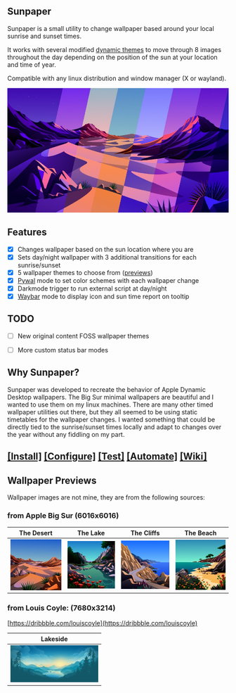 ## Sunpaper

Sunpaper is a small utility to change wallpaper based around your local sunrise and sunset times. 

It works with several modified [dynamic themes](#wallpaper-previews) to move through 8 images throughout the day depending on the position of the sun at your location and time of year.

Compatible with any linux distribution and window manager (X or wayland).

![Screenshot](screenshots/screenshot.jpg)


## Features

- [x] Changes wallpaper based on the sun location where you are
- [x] Sets day/night wallpaper with 3 additional transitions for each sunrise/sunset
- [x] 5 wallpaper themes to choose from ([previews](#wallpaper-previews))
- [x] [Pywal](https://github.com/dylanaraps/pywal) mode to set color schemes with each wallpaper change
- [x] Darkmode trigger to run external script at day/night
- [x] [Waybar](https://github.com/Alexays/Waybar) mode to display icon and sun time report on tooltip

## TODO

- [ ] New original content FOSS wallpaper themes
- [ ] More custom status bar modes 


## Why Sunpaper?

Sunpaper was developed to recreate the behavior of Apple Dynamic Desktop wallpapers. The Big Sur minimal wallpapers are beautiful and I wanted to use them on my linux machines. There are many other timed wallpaper utilities out there, but they all seemed to be using static timetables for the wallpaper changes. I wanted something that could be directly tied to the sunrise/sunset times locally and adapt to changes over the year without any fiddling on my part.


## [[Install]](https://github.com/hexive/sunpaper/wiki/1-Install) [[Configure]](https://github.com/hexive/sunpaper/wiki/2-Configure) [[Test]](https://github.com/hexive/sunpaper/wiki/3-Test-it) [[Automate]](https://github.com/hexive/sunpaper/wiki/4-Set-it-to-run-automatically) [[Wiki]](https://github.com/hexive/sunpaper/wiki)


## Wallpaper Previews

Wallpaper images are not mine, they are from the following sources:

### from Apple Big Sur (6016x6016)

|The Desert|The Lake|The Cliffs|The Beach|
|--|--|--|--|
|![Thumbnail](screenshots/the-desert-200.jpg)|![Thumbnail](screenshots/the-lake-200.jpg)|![Thumbnail](screenshots/the-cliffs-200.jpg)|![Thumbnail](screenshots/the-beach-200.jpg)|


### from Louis Coyle: (7680x3214) 
[https://dribbble.com/louiscoyle](https://dribbble.com/louiscoyle)


|Lakeside|
|--|
|![Thumbnail](screenshots/lakeside-200.jpg)|
